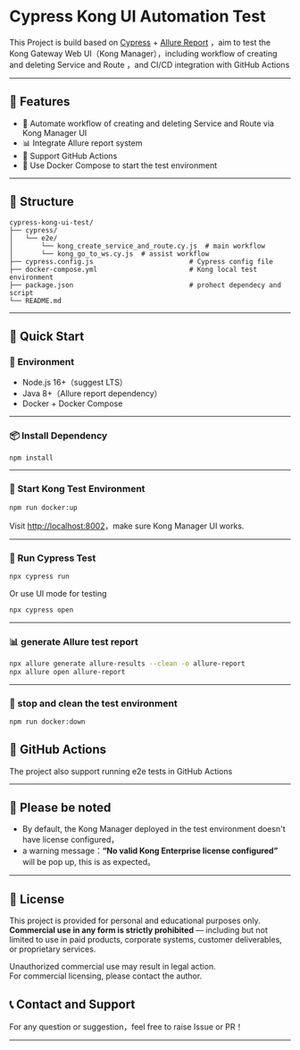
# Cypress Kong UI Automation Test

This Project is build based on [Cypress](https://www.cypress.io/) + [Allure Report](https://docs.qameta.io/allure/) ，aim to test the Kong Gateway Web UI（Kong Manager），including workflow of creating and deleting Service and Route ，and CI/CD integration with GitHub Actions

---

## 📌 Features

- 🧪 Automate workflow of creating and deleting Service and Route via Kong Manager UI
- 📊 Integrate Allure report system
- 🔁 Support GitHub Actions
- 🐳 Use Docker Compose to start the test environment

---

## 📁 Structure

```
cypress-kong-ui-test/
├── cypress/
│   └── e2e/
│       └── kong_create_service_and_route.cy.js  # main workflow
│       └── kong_go_to_ws.cy.js  # assist workflow
├── cypress.config.js                        # Cypress config file
├── docker-compose.yml                       # Kong local test environment
├── package.json                             # prohect dependecy and script
└── README.md
```

---

## 🚀 Quick Start

### 🔧 Environment

- Node.js 16+（suggest LTS）
- Java 8+（Allure report dependency）
- Docker + Docker Compose

---

### 📦 Install Dependency

```bash
npm install
```

---

### 🐳 Start Kong Test Environment

```bash
npm run docker:up
```

Visit [http://localhost:8002](http://localhost:8002)，make sure Kong Manager UI works.

---

### 🧪 Run Cypress Test

```bash
npx cypress run
```

Or use UI mode for testing

```bash
npx cypress open
```

---

### 📊 generate Allure test report

```bash
npx allure generate allure-results --clean -o allure-report
npx allure open allure-report
```

---

### 🧹 stop and clean the test environment

```bash
npm run docker:down
```


## 🤖 GitHub Actions

The project also support running e2e tests in GitHub Actions

---

## 📌 Please be noted

- By default, the Kong Manager deployed in the test environment doesn't have license configured，
- a warning message：**“No valid Kong Enterprise license configured”** will be pop up, this is as expected。

---

## 📄 License

This project is provided for personal and educational purposes only.  
**Commercial use in any form is strictly prohibited** — including but not limited to use in paid products, corporate systems, customer deliverables, or proprietary services.

Unauthorized commercial use may result in legal action.  
For commercial licensing, please contact the author.


## 📞 Contact and Support

For any question or suggestion，feel free to raise Issue or PR！

---
